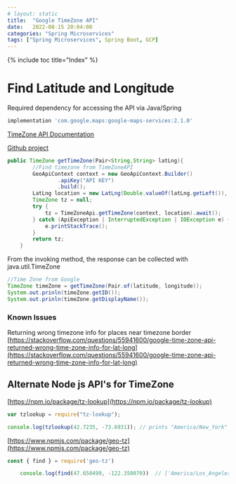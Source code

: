 ```yaml
---
# layout: static
title:  "Google TimeZone API"
date:   2022-08-15 20:04:00
categories: "Spring Microservices"
tags: ["Spring Microservices", Spring Boot, GCP]
---
```

{% include toc title="Index" %}

# Find Latitude and Longitude

Required dependency for accessing the API via Java/Spring

```sh
implementation 'com.google.maps:google-maps-services:2.1.0'
```

[TimeZone API Documentation](https://developers.google.com/maps/documentation/timezone/requests-timezone)

[Github project](https://github.com/googlemaps/google-maps-services-java)

```java
public TimeZone getTimeZone(Pair<String,String> latLng){
        //Find timezone from TimeZoneAPI
        GeoApiContext context = new GeoApiContext.Builder()
                .apiKey("API KEY")
                .build();
        LatLng location = new LatLng(Double.valueOf(latLng.getLeft()), Double.valueOf(latLng.getRight()));
        TimeZone tz = null;
        try {
            tz = TimeZoneApi.getTimeZone(context, location).await();
        } catch (ApiException | InterruptedException | IOException e) {
            e.printStackTrace();
        }
        return tz;
    }

```

From the invoking method, the response can be collected with java.util.TimeZone

```java
//Time Zone from Google
TimeZone timeZone = getTimeZone(Pair.of(latitude, longitude));
System.out.prinln(timeZone.getID());
System.out.prinln(timeZone.getDisplayName());
```

### Known Issues

Returning wrong timezone info for places near timezone border
[https://stackoverflow.com/questions/55941600/google-time-zone-api-returned-wrong-time-zone-info-for-lat-long](https://stackoverflow.com/questions/55941600/google-time-zone-api-returned-wrong-time-zone-info-for-lat-long)

## Alternate Node js API's for TimeZone

[https://npm.io/package/tz-lookup](https://npm.io/package/tz-lookup)

```js
var tzlookup = require("tz-lookup");

console.log(tzlookup(42.7235, -73.6931)); // prints "America/New_York"
```

[https://www.npmjs.com/package/geo-tz](https://www.npmjs.com/package/geo-tz)

```javascript
const { find } = require('geo-tz')

    console.log(find(47.650499, -122.350070))  // ['America/Los_Angeles']
```

